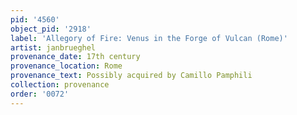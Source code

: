```yaml
---
pid: '4560'
object_pid: '2918'
label: 'Allegory of Fire: Venus in the Forge of Vulcan (Rome)'
artist: janbrueghel
provenance_date: 17th century
provenance_location: Rome
provenance_text: Possibly acquired by Camillo Pamphili
collection: provenance
order: '0072'
---
```

